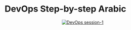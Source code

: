 # DevOps Step-by-step Arabic

<p align="center">
  <a href="https://youtu.be/UH2CPXXwUyU"><img src="xxx/assets/DevOps-session-1.png" alt="DevOps session-1"/></a>
</p>
